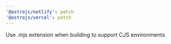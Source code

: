 ```yaml
---
'@astrojs/netlify': patch
'@astrojs/vercel': patch
---
```


Use .mjs extension when building to support CJS environments

